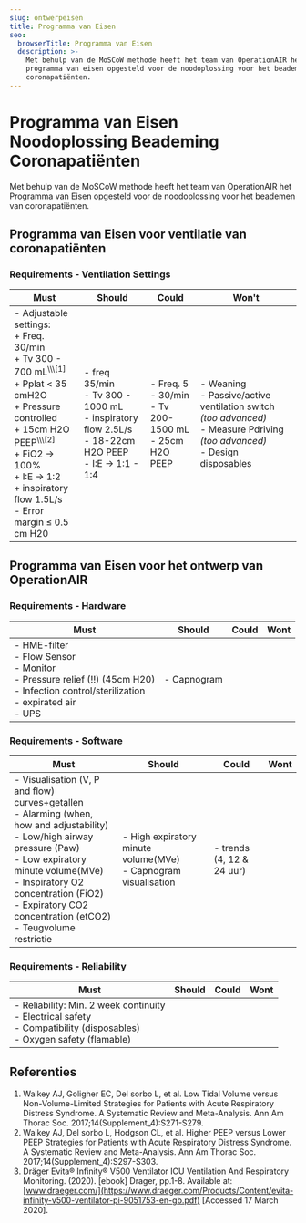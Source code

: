 ```yaml
---
slug: ontwerpeisen
title: Programma van Eisen
seo:
  browserTitle: Programma van Eisen
  description: >-
    Met behulp van de MoSCoW methode heeft het team van OperationAIR het
    programma van eisen opgesteld voor de noodoplossing voor het beademen van
    coronapatiënten.
---
```

# Programma van Eisen Noodoplossing Beademing Coronapatiënten

Met behulp van de MoSCoW methode heeft het team van OperationAIR het Programma van Eisen opgesteld voor de noodoplossing voor het beademen van coronapatiënten.

## Programma van Eisen voor ventilatie van coronapatiënten

### Requirements - Ventilation Settings

<table class="mt-2 block table-auto min-w-full overflow-x-auto">
<thead>
  <tr>
    <th class="px-4 py-3 border-b border-gray-200 bg-gray-50 text-left text-xs leading-4 font-medium text-gray-500 uppercase tracking-wider">Must </td>
    <th class="px-4 py-3 border-b border-gray-200 bg-gray-50 text-left text-xs leading-4 font-medium text-gray-500 uppercase tracking-wider">Should </td>
    <th class="px-4 py-3 border-b border-gray-200 bg-gray-50 text-left text-xs leading-4 font-medium text-gray-500 uppercase tracking-wider">Could </td>
    <th class="px-4 py-3 border-b border-gray-200 bg-gray-50 text-left text-xs leading-4 font-medium text-gray-500 uppercase tracking-wider">Won't </td>
  </tr>
  </thead>
  <tbody>
  <tr class="align-top">
    <td class="px-4 py-2 whitespace-no-wrap border-r border-gray-200">
        - Adjustable settings:  
        <div class="pl-3">
          + Freq. 30/min <br />
          + Tv 300 - 700 mL<sup>\\\[1]</sup> <br />
          + Pplat < 35 cmH2O <br />
          + Pressure controlled <br />
          + 15cm H2O PEEP<sup>\\\[2]</sup> <br />
          + FiO2 → 100% <br />
          + I:E → 1:2 <br />
          + inspiratory flow 1.5L/s
        </div>
        - Error margin ≤ 0.5 cm H20
    </td>
    <td class="px-4 py-2 whitespace-no-wrap border-r border-gray-200"> 
        - freq 35/min <br />
        - Tv 300 - 1000 mL <br />
        - inspiratory flow 2.5L/s <br />
        - 18-22cm H2O PEEP <br />
        - I:E → 1:1 - 1:4
    </td>
    <td class="px-4 py-2 whitespace-no-wrap border-r border-gray-200">
        - Freq. 5 - 30/min <br />
        - Tv 200-1500 mL <br />
        - 25cm H2O PEEP
    </td>
    <td class="px-4 py-2 whitespace-no-wrap">
        - Weaning <br />
        - Passive/active ventilation switch <i>(too advanced)</i> <br />
        - Measure Pdriving <i>(too advanced)</i> <br />
        - Design disposables
    </td>
  </tr>
  </tbody>
</table>

## Programma van Eisen voor het ontwerp van OperationAIR

### Requirements - Hardware

<table class="mt-2 block min-w-full overflow-x-auto">
<thead>
  <tr>
    <th class="px-4 py-3 border-b border-gray-200 bg-gray-50 text-left text-xs leading-4 font-medium text-gray-500 uppercase tracking-wider">Must </td>
    <th class="px-4 py-3 border-b border-gray-200 bg-gray-50 text-left text-xs leading-4 font-medium text-gray-500 uppercase tracking-wider">Should </td>
    <th class="px-4 py-3 border-b border-gray-200 bg-gray-50 text-left text-xs leading-4 font-medium text-gray-500 uppercase tracking-wider">Could </td>
    <th class="px-4 py-3 border-b border-gray-200 bg-gray-50 text-left text-xs leading-4 font-medium text-gray-500 uppercase tracking-wider">Wont </td>
  </tr>
  </thead>
  <tr class="align-top">
    <td class="px-4 py-2 whitespace-no-wrap border-r border-gray-200">
        - HME-filter <br />
        - Flow Sensor <br />
        - Monitor <br />
        - Pressure relief (!!) (45cm H20) <br />
        - Infection control/sterilization <br />
        - expirated air <br />
        - UPS
    </td>
    <td class="px-4 py-2 whitespace-no-wrap border-r border-gray-200">
        - Capnogram
    </td>
    <td class="px-4 py-2 whitespace-no-wrap border-r border-gray-200"></td>
    <td class="px-4 py-2 whitespace-no-wrap border-r border-gray-200"></td>
  </tr>
</table>

### Requirements - Software

<table class="mt-2 block table-auto min-w-full overflow-x-auto">
<thead>
  <tr>
    <th class="px-4 py-3 border-b border-gray-200 bg-gray-50 text-left text-xs leading-4 font-medium text-gray-500 uppercase tracking-wider">Must </td>
    <th class="px-4 py-3 border-b border-gray-200 bg-gray-50 text-left text-xs leading-4 font-medium text-gray-500 uppercase tracking-wider">Should </td>
    <th class="px-4 py-3 border-b border-gray-200 bg-gray-50 text-left text-xs leading-4 font-medium text-gray-500 uppercase tracking-wider">Could </td>
    <th class="px-4 py-3 border-b border-gray-200 bg-gray-50 text-left text-xs leading-4 font-medium text-gray-500 uppercase tracking-wider">Wont </td>
  </tr>
  </thead>
  <tr class="align-top">
    <td class="px-4 py-2 whitespace-no-wrap border-r border-gray-200"> 
        - Visualisation (V, P and flow) curves+getallen <br /> 
        - Alarming (when, how and adjustability) <br />
        - Low/high airway pressure (Paw) <br />
        - Low expiratory minute volume(MVe) <br />
        - Inspiratory O2 concentration (FiO2) <br />
        - Expiratory CO2 concentration (etCO2) <br />
        - Teugvolume restrictie
    </td>
    <td class="px-4 py-2 whitespace-no-wrap border-r border-gray-200">
        - High expiratory minute volume(MVe) <br />
        - Capnogram visualisation
    </td>
    <td class="px-4 py-2 whitespace-no-wrap border-r border-gray-200">
        - trends (4, 12 & 24 uur)
    </td>
    <td class="px-4 py-2 whitespace-no-wrap border-r border-gray-200"></td>
  </tr>
</table>

### Requirements - Reliability

<table class="mt-2 block table-auto min-w-full overflow-x-auto">
<thead>
  <tr>
    <th class="px-4 py-3 border-b border-gray-200 bg-gray-50 text-left text-xs leading-4 font-medium text-gray-500 uppercase tracking-wider">Must </td>
    <th class="px-4 py-3 border-b border-gray-200 bg-gray-50 text-left text-xs leading-4 font-medium text-gray-500 uppercase tracking-wider">Should </td>
    <th class="px-4 py-3 border-b border-gray-200 bg-gray-50 text-left text-xs leading-4 font-medium text-gray-500 uppercase tracking-wider">Could </td>
    <th class="px-4 py-3 border-b border-gray-200 bg-gray-50 text-left text-xs leading-4 font-medium text-gray-500 uppercase tracking-wider">Wont </td>
  </tr>
  </thead>
  <tr class="align-top">
    <td class="px-4 py-2 whitespace-no-wrap border-r border-gray-200">
       - Reliability: Min. 2 week continuity <br />
        - Electrical safety <br />
        - Compatibility (disposables) <br />
        - Oxygen safety (flamable)
    </td>
    <td class="px-4 py-2 whitespace-no-wrap border-r border-gray-200"></td>
    <td class="px-4 py-2 whitespace-no-wrap border-r border-gray-200"></td>
    <td class="px-4 py-2 whitespace-no-wrap border-r border-gray-200"></td>
  </tr>
</table>

## Referenties

1. Walkey AJ, Goligher EC, Del sorbo L, et al. Low Tidal Volume versus Non-Volume-Limited Strategies for Patients with Acute Respiratory Distress Syndrome. A Systematic Review and Meta-Analysis. Ann Am Thorac Soc. 2017;14(Supplement_4):S271-S279.
2. Walkey AJ, Del sorbo L, Hodgson CL, et al. Higher PEEP versus Lower PEEP Strategies for Patients with Acute Respiratory Distress Syndrome. A Systematic Review and Meta-Analysis. Ann Am Thorac Soc. 2017;14(Supplement_4):S297-S303.
3. Dräger Evita® Infinity® V500 Ventilator ICU Ventilation And Respiratory Monitoring. (2020). \[ebook] Drager, pp.1-8. Available at: [www.draeger.com/](https://www.draeger.com/Products/Content/evita-infinity-v500-ventilator-pi-9051753-en-gb.pdf) \[Accessed 17 March 2020].